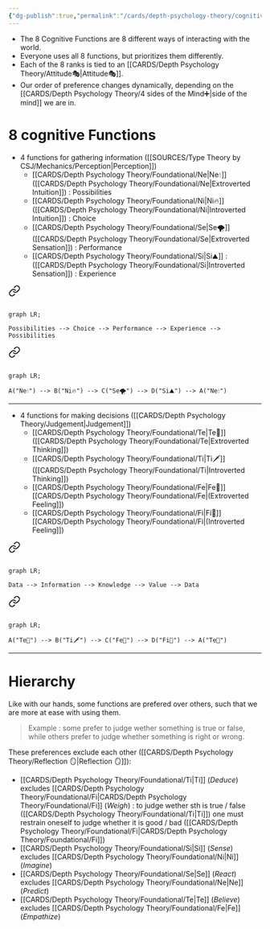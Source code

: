 ```yaml
---
{"dg-publish":true,"permalink":"/cards/depth-psychology-theory/cognitive-functions/","created":"2022-12-27T19:17:15.571+01:00","updated":"2023-05-23T16:32:19.107+02:00"}
---
```


- The 8 Cognitive Functions are 8 different ways of interacting with the world. 
- Everyone uses all 8 functions, but prioritizes them differently. 
- Each of the 8 ranks is tied to an [[CARDS/Depth Psychology Theory/Attitude🎭\|Attitude🎭]].  
- Our order of preference changes dynamically, depending on the [[CARDS/Depth Psychology Theory/4 sides of the Mind➕\|side of the mind]] we are in. 

# 8 cognitive Functions 
- 4 functions for gathering information ([[SOURCES/Type Theory by CSJ/Mechanics/Perception\|Perception]])
	- [[CARDS/Depth Psychology Theory/Foundational/Ne\|Ne💧]] ([[CARDS/Depth Psychology Theory/Foundational/Ne\|Extroverted Intuition]]) : Possibilities
	- [[CARDS/Depth Psychology Theory/Foundational/Ni\|Ni🔥]] ([[CARDS/Depth Psychology Theory/Foundational/Ni\|Introverted Intuition]]) : Choice
	- [[CARDS/Depth Psychology Theory/Foundational/Se\|Se🌪️]] ([[CARDS/Depth Psychology Theory/Foundational/Se\|Extroverted Sensation]]) : Performance 
	- [[CARDS/Depth Psychology Theory/Foundational/Si\|Si⛰️]] : ([[CARDS/Depth Psychology Theory/Foundational/Si\|Introverted Sensation]]) : Experience

<div class="transclusion internal-embed is-loaded"><a class="markdown-embed-link" href="/cards/depth-psychology-theory/wheel-of-perception/#bf4fe6" aria-label="Open link"><svg xmlns="http://www.w3.org/2000/svg" width="24" height="24" viewBox="0 0 24 24" fill="none" stroke="currentColor" stroke-width="2" stroke-linecap="round" stroke-linejoin="round" class="svg-icon lucide-link"><path d="M10 13a5 5 0 0 0 7.54.54l3-3a5 5 0 0 0-7.07-7.07l-1.72 1.71"></path><path d="M14 11a5 5 0 0 0-7.54-.54l-3 3a5 5 0 0 0 7.07 7.07l1.71-1.71"></path></svg></a><div class="markdown-embed">



```mermaid

graph LR; 

Possibilities --> Choice --> Performance --> Experience --> Possibilities

```

</div></div>


<div class="transclusion internal-embed is-loaded"><a class="markdown-embed-link" href="/cards/depth-psychology-theory/wheel-of-perception/#bdab20" aria-label="Open link"><svg xmlns="http://www.w3.org/2000/svg" width="24" height="24" viewBox="0 0 24 24" fill="none" stroke="currentColor" stroke-width="2" stroke-linecap="round" stroke-linejoin="round" class="svg-icon lucide-link"><path d="M10 13a5 5 0 0 0 7.54.54l3-3a5 5 0 0 0-7.07-7.07l-1.72 1.71"></path><path d="M14 11a5 5 0 0 0-7.54-.54l-3 3a5 5 0 0 0 7.07 7.07l1.71-1.71"></path></svg></a><div class="markdown-embed">



```mermaid

graph LR; 

A("Ne💧") --> B("Ni🔥") --> C("Se🌪️") --> D("Si⛰️") --> A("Ne💧")

```

</div></div>
 

---
- 4 functions for making decisions ([[CARDS/Depth Psychology Theory/Judgement\|Judgement]])
	- [[CARDS/Depth Psychology Theory/Foundational/Te\|Te🏹]] ([[CARDS/Depth Psychology Theory/Foundational/Te\|Extroverted Thinking]]) 
	- [[CARDS/Depth Psychology Theory/Foundational/Ti\|Ti🗡️]] ([[CARDS/Depth Psychology Theory/Foundational/Ti\|Introverted Thinking]]) 
	- [[CARDS/Depth Psychology Theory/Foundational/Fe\|Fe💉]] [[CARDS/Depth Psychology Theory/Foundational/Fe\|(Extroverted Feeling]])
	- [[CARDS/Depth Psychology Theory/Foundational/Fi\|Fi🧭]] [[CARDS/Depth Psychology Theory/Foundational/Fi\|(Introverted Feeling]])

<div class="transclusion internal-embed is-loaded"><a class="markdown-embed-link" href="/cards/depth-psychology-theory/wheel-of-judgement/#e501ef" aria-label="Open link"><svg xmlns="http://www.w3.org/2000/svg" width="24" height="24" viewBox="0 0 24 24" fill="none" stroke="currentColor" stroke-width="2" stroke-linecap="round" stroke-linejoin="round" class="svg-icon lucide-link"><path d="M10 13a5 5 0 0 0 7.54.54l3-3a5 5 0 0 0-7.07-7.07l-1.72 1.71"></path><path d="M14 11a5 5 0 0 0-7.54-.54l-3 3a5 5 0 0 0 7.07 7.07l1.71-1.71"></path></svg></a><div class="markdown-embed">



```mermaid

graph LR; 

Data --> Information --> Knowledge --> Value --> Data 

```

</div></div>


<div class="transclusion internal-embed is-loaded"><a class="markdown-embed-link" href="/cards/depth-psychology-theory/wheel-of-judgement/#b929e0" aria-label="Open link"><svg xmlns="http://www.w3.org/2000/svg" width="24" height="24" viewBox="0 0 24 24" fill="none" stroke="currentColor" stroke-width="2" stroke-linecap="round" stroke-linejoin="round" class="svg-icon lucide-link"><path d="M10 13a5 5 0 0 0 7.54.54l3-3a5 5 0 0 0-7.07-7.07l-1.72 1.71"></path><path d="M14 11a5 5 0 0 0-7.54-.54l-3 3a5 5 0 0 0 7.07 7.07l1.71-1.71"></path></svg></a><div class="markdown-embed">



```mermaid

graph LR; 

A("Te🏹") --> B("Ti🗡️") --> C("Fe💉") --> D("Fi🧭") --> A("Te🏹") 

```

</div></div>


---
# Hierarchy 
Like with our hands, some functions are prefered over others, such that we are more at ease with using them.  
> Example : some prefer to judge wether something is true or false, while others prefer to judge whether something is right or wrong. 

These preferences exclude each other ([[CARDS/Depth Psychology Theory/Reflection 🪞\|Reflection 🪞]]): 
- [[CARDS/Depth Psychology Theory/Foundational/Ti\|Ti]] (*Deduce*) excludes [[CARDS/Depth Psychology Theory/Foundational/Fi\|CARDS/Depth Psychology Theory/Foundational/Fi]] (*Weigh*) : to judge wether sth is true / false ([[CARDS/Depth Psychology Theory/Foundational/Ti\|Ti]]) one must restrain oneself to judge whether it is good / bad ([[CARDS/Depth Psychology Theory/Foundational/Fi\|CARDS/Depth Psychology Theory/Foundational/Fi]])
- [[CARDS/Depth Psychology Theory/Foundational/Si\|Si]] (*Sense*) excludes [[CARDS/Depth Psychology Theory/Foundational/Ni\|Ni]] (*Imagine*) 
- [[CARDS/Depth Psychology Theory/Foundational/Se\|Se]] (*React*) excludes [[CARDS/Depth Psychology Theory/Foundational/Ne\|Ne]] (*Predict*)
- [[CARDS/Depth Psychology Theory/Foundational/Te\|Te]] (*Believe*) excludes [[CARDS/Depth Psychology Theory/Foundational/Fe\|Fe]] (*Empathize*) 
